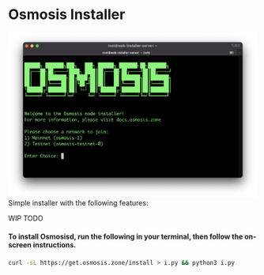# Osmosis Installer
![](screenshot.png)
Simple installer with the following features:

WIP TODO

####  To install Osmosisd, run the following in your terminal, then follow the on-screen instructions.

```bash
curl -sL https://get.osmosis.zone/install > i.py && python3 i.py
```
